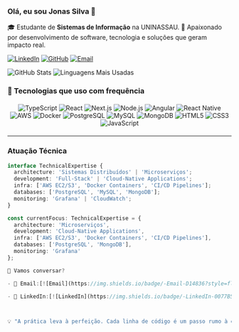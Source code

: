 ### Olá, eu sou Jonas Silva 👋
🎓 Estudante de **Sistemas de Informação** na UNINASSAU.
💼 Apaixonado por desenvolvimento de software, tecnologia e soluções que geram impacto real.  

[![LinkedIn](https://img.shields.io/badge/-LinkedIn-0077B5?style=flat&logo=linkedin&logoColor=white)](https://www.linkedin.com/in/jonas-silva-699538230)
[![GitHub](https://img.shields.io/badge/-GitHub-181717?style=flat&logo=github&logoColor=white)](https://github.com/jonasferreira-silva1) <!-- Link corrigido -->
[![Email](https://img.shields.io/badge/-Email-D14836?style=flat&logo=gmail&logoColor=white)](mailto:jonas.fsilva1@hotmail.com)


![GitHub Stats](https://github-readme-stats.vercel.app/api?username=jonasferreira-silva1&show_icons=true&theme=dracula&hide_title=true&include_all_commits=true) <!-- Username corrigido -->
![Linguagens Mais Usadas](https://github-readme-stats.vercel.app/api/top-langs/?username=jonasferreira-silva1&layout=compact&theme=dracula) <!-- Username corrigido -->


### 🚀 Tecnologias que uso com frequência

<div align="center" style="margin: 20px 0">
  <img src="https://img.shields.io/badge/TypeScript-3178C6?style=flat&logo=typescript&logoColor=white" alt="TypeScript">
  <img src="https://img.shields.io/badge/React-20232A?style=flat&logo=react&logoColor=61DAFB" alt="React">
  <img src="https://img.shields.io/badge/Next.js-000000?style=flat&logo=next.js&logoColor=white" alt="Next.js">
  <img src="https://img.shields.io/badge/Node.js-339933?style=flat&logo=nodedotjs&logoColor=white" alt="Node.js">
  <img src="https://img.shields.io/badge/Angular-DD0031?style=flat&logo=angular&logoColor=white" alt="Angular">
  <img src="https://img.shields.io/badge/React_Native-20232A?style=flat&logo=react&logoColor=61DAFB" alt="React Native">
  <img src="https://img.shields.io/badge/AWS-232F3E?style=flat&logo=amazonaws&logoColor=FF9900" alt="AWS">
  <img src="https://img.shields.io/badge/Docker-2496ED?style=flat&logo=docker&logoColor=white" alt="Docker">
  <img src="https://img.shields.io/badge/PostgreSQL-4169E1?style=flat&logo=postgresql&logoColor=white" alt="PostgreSQL">
  <img src="https://img.shields.io/badge/MySQL-4479A1?style=flat&logo=mysql&logoColor=white" alt="MySQL">
  <img src="https://img.shields.io/badge/MongoDB-47A248?style=flat&logo=mongodb&logoColor=white" alt="MongoDB">
  <img src="https://img.shields.io/badge/HTML5-E34F26?style=flat&logo=html5&logoColor=white" alt="HTML5">
  <img src="https://img.shields.io/badge/CSS3-1572B6?style=flat&logo=css3&logoColor=white" alt="CSS3">
  <img src="https://img.shields.io/badge/JavaScript-F7DF1E?style=flat&logo=javascript&logoColor=black" alt="JavaScript">
</div>

---

### Atuação Técnica

```ts
interface TechnicalExpertise {
  architecture: 'Sistemas Distribuídos' | 'Microserviços';
  development: 'Full-Stack' | 'Cloud-Native Applications';
  infra: ['AWS EC2/S3', 'Docker Containers', 'CI/CD Pipelines'];
  databases: ['PostgreSQL', 'MySQL', 'MongoDB'];
  monitoring: 'Grafana' | 'CloudWatch';
}

const currentFocus: TechnicalExpertise = {
  architecture: 'Microserviços',
  development: 'Cloud-Native Applications',
  infra: ['AWS EC2/S3', 'Docker Containers', 'CI/CD Pipelines'],
  databases: ['PostgreSQL', 'MongoDB'],
  monitoring: 'Grafana'
};

🤝 Vamos conversar?

- 📧 Email:[![Email](https://img.shields.io/badge/-Email-D14836?style=flat&logo=gmail&logoColor=white)](mailto:jonas.fsilva1@hotmail.com)

- 💼 LinkedIn:[![LinkedIn](https://img.shields.io/badge/-LinkedIn-0077B5?style=flat&logo=linkedin&logoColor=white)](https://www.linkedin.com/in/jonas-silva-699538230)



💡 "A prática leva à perfeição. Cada linha de código é um passo rumo à excelência."
